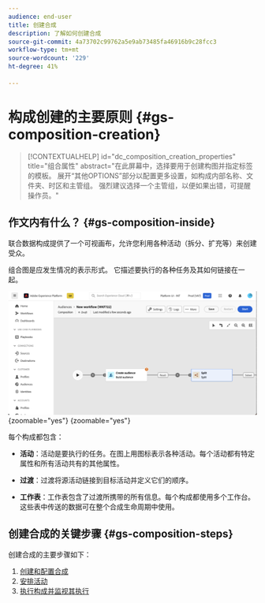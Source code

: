 ```yaml
---
audience: end-user
title: 创建合成
description: 了解如何创建合成
source-git-commit: 4a73702c99762a5e9ab73485fa46916b9c28fcc3
workflow-type: tm+mt
source-wordcount: '229'
ht-degree: 41%

---
```



# 构成创建的主要原则 {#gs-composition-creation}

>[!CONTEXTUALHELP]
>id="dc_composition_creation_properties"
>title="组合属性"
>abstract="在此屏幕中，选择要用于创建构图并指定标签的模板。 展开“其他OPTIONS”部分以配置更多设置，如构成内部名称、文件夹、时区和主管组。 强烈建议选择一个主管组，以便如果出错，可提醒操作员。"

## 作文内有什么？ {#gs-composition-inside}

联合数据构成提供了一个可视画布，允许您利用各种活动（拆分、扩充等）来创建受众。

组合图是应发生情况的表示形式。 它描述要执行的各种任务及其如何链接在一起。

![](assets/composition-example.png){zoomable="yes"} {zoomable="yes"}

每个构成都包含：

* **活动**：活动是要执行的任务。在图上用图标表示各种活动。每个活动都有特定属性和所有活动共有的其他属性。

* **过渡**：过渡将源活动链接到目标活动并定义它们的顺序。

* **工作表**：工作表包含了过渡所携带的所有信息。每个构成都使用多个工作台。 这些表中传送的数据可在整个合成生命周期中使用。

## 创建合成的关键步骤 {#gs-composition-steps}

创建合成的主要步骤如下：

1. [创建和配置合成](../compositions/create-composition.md)
1. [安排活动](../compositions/orchestrate-activities.md)
1. [执行构成并监视其执行](../compositions/start-monitor-composition.md)
